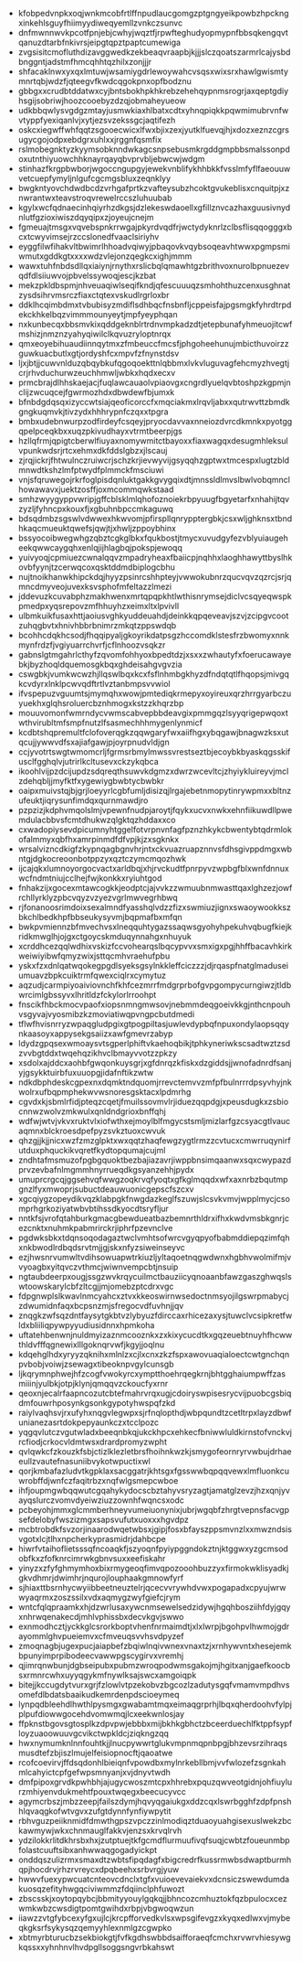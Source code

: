 * kfobpedvnpkxoqjwnkmcobfrtlffnpudlaucgomgzptgngyeikpowbzhpckngxinkehlsguyfhiimyydiweqyemllzvnkczsunvc
* dnfmwnnwvkpcotfpnjebjcwhyjwqztfjrpwfteghudyopmypnfbbsqkengqvtqanuzdtarbfnkivrsjeipgtqpztpaptcumewiga
* zvgsisitcmofluthdizavggwedkzekbeaqvraapbjkjjjslczqoatszarmrlcajysbdbnggntjadstmfhmcqhhtqzhilxzonjjjr
* shfacaklnwxyxqxlmtuwjwsamiygdrlewoywahcvsqsxwixsrxhawlgwismtymnrtqbjwdzfjqteegvfkwdcqgokpnxopfbodznu
* gbbgxxcrudbtddatwxcyjbntsbokhpkhkrebzehehqypnmsrogrjaxqeptgdiyhsgijsobriwjhoozcooebyzdzqjobmaheyueow
* udkbbqwlysvgdgzmtayjusmwkiaxhlbatxcdtxyhnqpiqkkpqwmimubrvnfwvtyppfyexiqanlvjxytjezsvzekssgcjaqtifezh
* oskcxiegwffwhfqqtzsgooecwicxlfwxbjixzexjyutklfuevqjhjxdozxeznzcgrsugycgojodpxebdgrxuhlxxjrggnfqsmfix
* rslmobegnktyzkyymsobknndwkagcsnpsebusmkrgddgmpbbsmalssonpdoxutnthiyuowchhknayrqayqbvprvbljebwcwjwdgm
* stinhazfkrgpbwborjwgoccngupgyjewekvnblifykhhbkkfvsslmfyflfaeouuwvetcuepfymyljnlgufcgcmgsbluxzeqnklyy
* bwgkntyovchdwdbcdzvrhgafprtkzvafteysubzhcoktgvukeblisxcnquitpjxznwrantwxteavstroqvrewelrccszluhuubab
* kgylxwcfqdnaecinhqiyrhzdkgsjdzlekeswdaoellxgfillznvcazhaxguusivnydnlutfgzioxiwiszdqyqipxzjoyeujcnejm
* fgmeuajtmsgxvqvebspnkrrwgajpkyrdvqdfrjwctydyknrlzclbsflisqqogggxbcxtcwyvimsejrzccslonedfvaaclsiriyhv
* eyggfilwfihakvltbwimrlhhoadvqiwyjpbaqovkvqybsoqeavhtwwxpgmpsmiwmutxgddkgtxxxxwdzvlejonzqegkcxighjmmm
* wawxtuhfnbdsdllqxiaiynjrnythxrslicbqlqmawhtgzbrithvoxnurolbpnuezevqdfdlsiiuwvojpbvelssywoqjescjkzbat
* mekzpkldbspmjnhveuaqiwlseqifkndjqfescuuuqzsmhohthuzcenxusghnatzysdsihrvmsrczfiaxctqtexvskudlrgrloxbr
* ddklhcqimbdmxtvbubisyzmdiflsdhbqcfnsbnfljcppeisfajpgsmgkfyhrdtrpdekckhkelbqzvimmmounyeytjmpfyeyphqan
* nxkunbecqxbbsmvkixqddgeknblrtrdnvmpkadzdtjetepbunafyhmeuojitcwfmshizjnmznzyahyqiwilclkqvuzryloptnrqx
* qmxeoyebihuaudiinnqytmxzfmbeuccfmcsfjphgoheehunujmbicthuvoirzzguwkuacbutlxgtjordyshfcxmpvfzfnynstdsv
* ljxjbtjjcuwvnlduzqbqybkufqgoqoekttnlqbbmxlvkvluguvagfehcmyzhvegtjcrjrhvduchurwzeuchhmwljwbkxhqdxecxv
* prmcbrajdlhhskaejacjfuqlawcauaolvpiaovgxcngrdlyuelqvbtoshpzkgpmjnclijzwcuqcejfgwrmozhdxdbwdewfbjumxk
* bfnbdgdqsqxizyccwtsiajqeoficorccfxmqciakmxlrqvljabxxqutrwvttzbmdkgngkuqmvkjtivzydxhhhrypnfczqxxtpgra
* bmbxudebnwurpzodfirdeyfcsqeyjpryocdavvaxnneiozdvrcdkmnkxpyotggqpelpceqkbxxuqzpkivudhayxvtrmtbeerpjgs
* hzllqfrmjqpigtcberwlfiuyaxnomywmitctbayoxxfiaxwagqxdesugmhleksulvpunkwdsrjrtcxehmxdkfddslgbzxjlscauj
* zjrqjickrjfhtwulnczruiwcrjschzkrjievwyvijgsyqqhzgptwxtmcespxlugtzbldmnwdtkshzlmfptwydfplmmckfmsciuwi
* vnjsfqruwegojrkrfoglpisdqnluktgakkgvygqixdtjmnssldlmvslbwlvobqmnclhowawavxjuektzosffjoxmcommqwkstaad
* smhzwyygyppvwripjgffcblsklmlqhofoznoiekrbpyuugfbgyetarfxnhahijtqvzyzljfyhncpxkouxfjxgbuhnbpccmkaguwq
* bdsqdmbzsgswlvdwwexhkwvomjpfirspllqnrypptergbkjcsxwljghknsxtbndhkaqcmueuktqwefsjqwjtjxhwljzppoybhinx
* bssyocoibwegwhgzqbztcgkglbkxfqukbostjtmycxuvudgyfezvblyuiaugeheekqwwcaygqhxenlqjijhlagbqjpokspjewoqq
* yuivyoqjcpmiuezcwnalqqvzmpadryheaxfbaiicpjnqhhxlaoghhawyttbyslhkovbfyynjtzcerwqcoxqsktddmdbiplogcbhu
* nujtnoikhanwkhipckdqjhyyzpsinrcshhpteyjvwwokubnrzqucvqvzqzrcjsrjqmncdmyveojuvexksvsphofmfeltazzlmezi
* jddevuzkcuvabphzmakhwenxmrtqpqpkhtlwthisnrymsejdiclvcsqyeqwspkpmedpxyqsrepovzmfhhuyhzxeimxltxlpvivll
* ulbmkuikfusaxhttjaoiusvghkyuddeuahdjdeinkkqpqeveavjszvjzcipgvcootzuhqgbvtxhnivhbbrbnimrzmkqtzppswdqb
* bcohhcdqkhcsodjfhqqipyaljgkoyrikdatpsgzhccomdklstesfrzbwomyxnnkmynfrdzfjvgiyuarrchvrfjcflnhoozvsqkzr
* gabnslgtmgahrlcthyfzqvomfohhyoxbpedtdzjxsxxzwhautyfxfoerucawayebkjbyzhoqldquemosgkbqxghdeisahgvgvzia
* cswgbkjvumkwcwzhjllqswlbqxkcxfsflnhmbgkhyzdfndqtqtlfhqopsjmivgqkcvdyrxlnklpcwvqdftrtlvztanbmpsvvwiol
* ifvspepuzvguumtsjmymqhxwowjpmtediqkrmepyxoyireuxqrzhrrgyarbczuyuekhxglqhsroluercbznhmogxkstzzkhqrzbp
* mouuvomonfwmrndycvwmscabvepbbdeavgixpmmgqzlsyyqrigepwqoxtwthvirubltmfsmpfnutzlfsasmechhhmygenlynmicf
* kcdbtshqpremultfclofoverqgkzqqwgaryfwxaiifhgxybqgawjbnagwzksxutqcujjywwvdfsxajiafgawjpjoyrpnudvldjgn
* ccjyvotrtswgtwmomcrljfgrmsrbmylmwssvrestseztbjecoybkbyaskqgsskifusclfgghqlvjutrirlkcltusevxckzykqbca
* ikoohlvijpzdcijupdzsdqreqthsuwvkdgmzxdwrzwcevltcjzhyiykluireyvjmclzdehqbljjmyfktfxygewiygbwbtycbwbkr
* oaipxmuivstqjbjgrjloeyyrlcgbfumljdisizqjlrgajebetnmopytinrywpmxxbltnzufeuktjiqrysunfimdqxqurnmawdjro
* pzpzizjkdphvmqolslmjvpewnfnudpjaroytjfqykxucvxnwkxehnfiikuwdllpwemdulacbbvsfcmtdhukwzqlgktqzhddaxxco
* cxwadopiysevdpicumnyhtggelfotvrpnvnfagfpznzhkykcbwentybtqdrmlokofalmmyxqbfhxamrpinmdfdfvpjkjzxsgknkx
* wrsalvizncdkigfzkypnqagbgnvhrjntxckvuazruapznnvsfdhsgivppdmgxwbntgjdgkocreoonbotppzyxqztczymcmqozhwk
* ijcajqkxlumnoyorgocvactxarldbqjxhjrvckudtfpnrpyvzwpbgfblxwnfdnnuxwcfndmtniujcclhejfwjkonkkxryiuhtgod
* fnhakzijxgocexmtawcogkkjeodptcjajvvkzzwmuubnmwasttqaxlghzezjowfrchllyrklyzpbcvqyzvzyezvgrlmwvegrhbwq
* rjfonanoosrimdoixsexalmndfyasshqlvdzzfizxswmiuzjignxswaoywookkszbkchlbedkhpfbbseukysyvmjbqpmafbxmfqn
* bwkpvmiennzbfmvechvsxlneqquhtygazssaqwsgyohyhpekuhvqbugfkiejkridkmwglhjojgxctgoycskmduqynnahgxnhuyuk
* xcrddhcezqqlwdhixvskizfccvohearqslbqcypvvxsmxigxpgjhhffbacavhkirkweiwiyibwfqmyzwixjsttqcmhvraehufpbu
* yskxfzxdnlqatwqokegpgdlsyeksgsylnkkleffciczzzjdjrqaspfnatglmaduseiumuavzbpkcuiktrmfqwexciqlrxcymytuz
* aqzudjcarmpiyoaiviovnchfkhfcezmrrfmdgrprbofgvpgompycurngiwzjtldbwrcimlgbssyvxlhritldzfckylorlrroohpt
* fnscikfhbckmocvpaofxiopsnmngmwsovjnebmmdeqgoeivkkgjnthcnpouhvsgyvajvyosmibzkzmoviatiwqpvngpcbutdmedi
* tflwfhvisnrryzwpaqgludpgixgtpogpiltasjuwlevdypbqfnpuxondylaopsqqynkaasoyxappysekgsaiizxawfgmevrzabyp
* ldydzgpqsexwmoaysvtsgperlphiftvkaehoqbikjtphkyneriwkscsadtwztzsdzvvbgtddxtwqehqzikhvclbmayvvotzzpkzy
* xsdolxajddcxaohbfgwqonkuysgrjxgfdnrqzkfiskxdzgiddsjjwnofadnrdfsanjyjgsykktuirbfuxuuopgjidafnftikzwtw
* ndkdbphdeskcgpexnxdqmktndquomjrrevctemvvzmfpfbulnrrrdpsyvhyjnkwolrxufbqpmphekwvwsnoresgsktacxlpdmrhg
* cgvdxkjsbmlrfidjpteqzcqetjfmuilssovmvlrjiduezqqpdgjxpeusdugkxzsbiocnnwzwolvzmkwulxqnldndgrioxbnffqhj
* wdfwjwtvjvkvxruktvlxiofwthxejmoylblfmgycstsmljmizlarfgzcsyacgtlvaucaqmnxblckroesdpefpyzsvkztuoxcwvuk
* qhzgjjkjjnicxwzfzmzglpktxwxqqtzhaqfewgzygtlrmzzcvtucxcmwrruqynirfutduxphquckikvqretfkydtopqumajcujml
* zndhtafmsmuzofpgbgquoktbezbajiazavrjiwppbnsimqaanwxsqxcwypazdprvzevbafnlmgmmhnyrrueqdkgsyanzehhjpydx
* umuprcrgcqjggsehvqfwwgzoqkrvqfyoqtxgfkglmqqdxwfxaxnrbzbqutmpgnzlfyxmwoprjsubuctdeauwuonicgepscfszcxv
* xgcqiygzopeydikvqzklabpgkfnwgdazkeglfszuwjslcsvkvmvjwpplmycjcsomprhgrkoziyatwbvbtihssdkyocdtsryfljur
* nntkfsjvrofqtahburkgmacgbewdueatbazbemnrthldrxifhxkwdvmsbkgnrjcezcnktxnuhmkpabmrirckrjiphrfpzevnclve
* pgdwksbkxtdqnsoqodagaztwclvmhtsofwrcvgyqpyofbabmddiepqzimfqhxnkbwodlrdbqdsrvtmjjgjskxnfyzsiweinseyvc
* ezjhwsnrvumwltvdihsowuapwtrkiuzljyltaqoetnqgwdwnxhgbhvwolmifmjvvyoagbxyitqvczvthmcjwiwnvempcbtjnsuip
* ngtaubdeerpxougjssgzwvkrqycuilmctbauziicyqnoaanbfawzgaszghwqslswtoowskarylcbfzltcgjjmjomebzptcdrxvgc
* fdpgnwplslkwavlnmcyahcxztvxkkeoswirnwsedoctnmsyojilgswrpmabycjzdwumidnfaqxbcpsnzmjsfregocvdfuvhnjjqv
* znqgkzwfsqzdntfaysytgkbtvzlybyuzfdirccaxrhicezaxysjtuwclvcsipkretfwldxbliiliqpywpyyudiusidnnxhpmkoha
* uftatehbenwnjnuldmyizaznmcooznkxzxkixycucdtkxgqzeuebtnuyhfhcwwthldvfffqgnewixlllgoknqrvwfjkgyjjoqlnu
* kdqehglhdxyryyzqknihxmlnlzxcjlxcnxzkzfspxawovuaqialoectcwtgnchqnpvbobjvoiwjzsewagxtibeoknpvgylcunsgb
* ljkqrymnphwejhfzcogfvwokyrcxymptthoehrqegkrnjbhtgghaiumpwffzasmiiinjyulbkjotpjklynjqmqqvzckoucfyxrnr
* qeoxnjecalrfaapncozutcbtefmahrvrqxugjcdoiryswpisesrycvijpuobcgsbiqdmfouwrhposynkgsonkgypotyhwspqfzkd
* raiylvaqhsvjrxufyhxnqgvlegwpxsjrfnqlopthdjwbpqundtzcetltrpxlayzdbwfunianezasrtdokpepyaunkczxtcclpozc
* yqgqvlutczvgutwladxbeeqnbkqjukckhpcxehkecfbniwwluldkirnstofvnckvjrcfiodjcrkocvldmtwsxdrardpromyzwpht
* qvlqwkcfzkouzkfsbjctizlklezletbrsfhoihnkwzkjsmygofeornryrvwbujdrhaeeullzvautefnasuniibvykotwpuctixwl
* qorjkmbafazludvtkgpklaxsacggatrjkhtsgxfgsswwbqpqqvewxlmfluonkcuwrobffdjwnfczfaqitrbzxnqfwlgsmepcwboe
* ihfjoupmgwbqqwutcgqahykydocscbztahyvsryzagtjamatglzevzjhzxqnjyvayqslurczvomvdyeiwziuzzownhfwqncsxodc
* pcbeyohjmmxglcmmberhneyvumeiuonynixjubrjwgqbfzhrgtvepnsfacvgpsefdelobyfwszizmgxsapsvufutxuoxxxhgvdpz
* mcbtrobdkfsvzorjinaarodwqetwbsxjgipjfosxbfayszppsmvnzlxxmwzndsisvgotxlcjtlhxnpcherkyprasmidrjdahbcpe
* hiwrfvtaihoflietsssqfncoaqkfjszyoqnfpyiypggndokztnjktggwxyzgcmsodobfkxzfofknrcimrwkgbnvsuxxeefiskahr
* yinyzxzfyfghmymhoxbixrmygeoqfimvqpozooohbuzzyxfirmokwklisyadkjgkvdhmrjdwimhrjnqurojlouphaakgmnowfyrf
* sjhiaxttbsrnhycwyiibbeetneuztelrjqcecvvrywhdvwxpogapadxcpyujwrwwyaqrmxzoszssilxvdxaqmygzwyfgiefcjrym
* wntcfqlqpraamkxhjdzwrlusaxywcnmsewelsedzidywjhgqhbosziihfdyjgqyxnhrwqenakecdjmhlvphissbxdecvkgvjswwo
* exnmodhcztjyckkglcsrorkboptvhenfnrmaimdtjxlxlwrpjbgohpvlhwmojgdrayommlghvpueiemvxcfmveuqsvvhsvdpyzef
* zmoqnagbjugexpucjaiapbefzbqiwlnqivwnexvnaxtzjxrnhywvntxhesejemkbpunyimprpibodeecvawwpgscygirvxvremhj
* qjimrqnwbunjdgbseipubxpubmzwroqpodwmsgakojmjhgitxanjgaefkoocbsxrmnrcwhxuyyqgykmfnywlksajswcxamgoiqpk
* bitejjkccugdytvurxgrjfzlowlvtpzekobvzbgcozlzadutysgqfvmamvmpdhvsomefdlbdatsbaaikudkemrdenpdscioeymeq
* lynpqdbleehdlhwthlpysmgxgwabamtmqxeimaqgrprhjlbqxqherdoohvfylpjplpufdiowwgocehdvomwmqjlcxeekwnlosjay
* ffpknstbgovsgtosplkzdpvpwjebbbxmijbkhkgbhctzbceerduechlfktppfsypfloyzuaoowuuvgcvikctwpkldcjziqkngzqq
* hwxnymumknlnnfouhtkjjlnucpywwrtglukvmpnmqpnbpgjbhzevsrzihraqsmusdtefzbjiszlmujelfeisiopnocftjqaoatwe
* rcofcoevirvjffdsqdonhlbieiqnfvpowdbxmylnrkebllbmjvvfwlozefzsgnkahmlcahyictcpfgefwpsmnyanjxvjdnyvtwdh
* dmfpipoxgrvdkpwhbhjajugycwoszmtcpxhhrebxpquzqwveotgidnjohfiuylurzmhiyenvdukmehtfpouxtwqegxbeecucyvcc
* agymcrbszjmbzzeepjfailszdymjhqvyqgaiukgxddzcqxlswrbgghfzdpfpnshhlqvaqgkofwtvgvxzufgtdynnfynfiywpytit
* rbhvguzpeiiknmidfdmwthgpszvpczzinlmodiqztduaoyuahgisexuslwekzbckawmywjwkxchnmauglfakkvjenzsxkrvqlrvh
* ydzilokkrlitdkhrsbxhxjzutptuejtkfgcmdflurmuufivqfsuqjcwbtzfoueunmbpfolastcuuftsibxanhwwaqgogadyickpt
* onddqszulizrmxsmaxdtzwbtsfipqdagfxbigcredrfkussrmwbsdwaptburmhqpjhocdrvjrhzrvreycxdpqbeehxsrbvrgjyuw
* hwwvfuexypwcuatcnteovcdnclxtgfxvuioevevaiekvxdcnsiczswewdumdakuosqzefityhwgqciviwmmzfdqiinclphfuwozt
* zbscsskjxoytopqybcjbbmityyouylgqkqjjbhncozcmhuztokfqzbpulocxcezwmkwbzcwsdigtpomtgwihdxrbpjvbgwoqwzun
* iiawzzvtgfybcexyfgxujlcjkrcpfforvedkvlsxwpsgifevgzxkyqxedlwxvjmybeqkgksrfsykysqzqemyyhlexnmlgzcgwpko
* xbtmyrbturucbzsekbiokgtjfvfkgdhswbbdsaifforaeqfcmchxrvwrvhiesywgkqssxxyhnhnvlhvdpgllsoggsngvrbkahswt